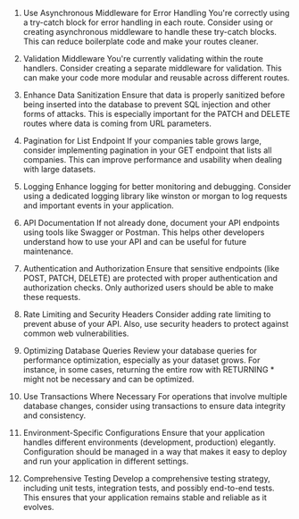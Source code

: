 1. Use Asynchronous Middleware for Error Handling
You're correctly using a try-catch block for error handling in each route. Consider using or creating asynchronous middleware to handle these try-catch blocks. This can reduce boilerplate code and make your routes cleaner.

2. Validation Middleware
You're currently validating within the route handlers. Consider creating a separate middleware for validation. This can make your code more modular and reusable across different routes.

3. Enhance Data Sanitization
Ensure that data is properly sanitized before being inserted into the database to prevent SQL injection and other forms of attacks. This is especially important for the PATCH and DELETE routes where data is coming from URL parameters.

4. Pagination for List Endpoint
If your companies table grows large, consider implementing pagination in your GET endpoint that lists all companies. This can improve performance and usability when dealing with large datasets.

5. Logging
Enhance logging for better monitoring and debugging. Consider using a dedicated logging library like winston or morgan to log requests and important events in your application.

6. API Documentation
If not already done, document your API endpoints using tools like Swagger or Postman. This helps other developers understand how to use your API and can be useful for future maintenance.

7. Authentication and Authorization
Ensure that sensitive endpoints (like POST, PATCH, DELETE) are protected with proper authentication and authorization checks. Only authorized users should be able to make these requests.

8. Rate Limiting and Security Headers
Consider adding rate limiting to prevent abuse of your API. Also, use security headers to protect against common web vulnerabilities.

9. Optimizing Database Queries
Review your database queries for performance optimization, especially as your dataset grows. For instance, in some cases, returning the entire row with RETURNING * might not be necessary and can be optimized.

10. Use Transactions Where Necessary
For operations that involve multiple database changes, consider using transactions to ensure data integrity and consistency.

11. Environment-Specific Configurations
Ensure that your application handles different environments (development, production) elegantly. Configuration should be managed in a way that makes it easy to deploy and run your application in different settings.

12. Comprehensive Testing
Develop a comprehensive testing strategy, including unit tests, integration tests, and possibly end-to-end tests. This ensures that your application remains stable and reliable as it evolves.